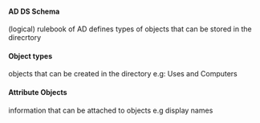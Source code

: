 
<h4>AD DS Schema</h4>
(logical)
rulebook of AD
defines types of objects that can be stored in the direcrtory

<h4>Object types</h4>
objects that can be created in the directory
e.g: Uses and Computers

<h4>Attribute Objects</h4>
information that can be attached to objects
e.g display names


